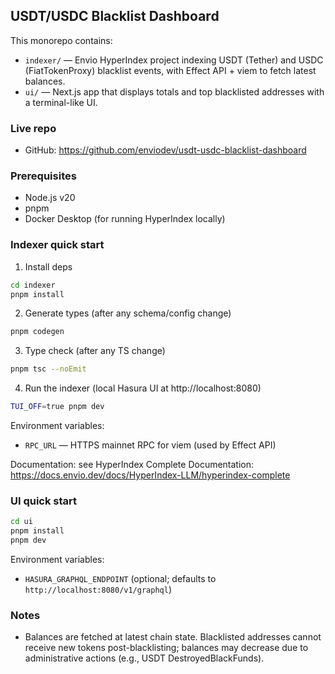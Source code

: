 ## USDT/USDC Blacklist Dashboard

This monorepo contains:

- `indexer/` — Envio HyperIndex project indexing USDT (Tether) and USDC (FiatTokenProxy) blacklist events, with Effect API + viem to fetch latest balances.
- `ui/` — Next.js app that displays totals and top blacklisted addresses with a terminal-like UI.

### Live repo

- GitHub: https://github.com/enviodev/usdt-usdc-blacklist-dashboard

### Prerequisites

- Node.js v20
- pnpm
- Docker Desktop (for running HyperIndex locally)

### Indexer quick start

1. Install deps

```bash
cd indexer
pnpm install
```

2. Generate types (after any schema/config change)

```bash
pnpm codegen
```

3. Type check (after any TS change)

```bash
pnpm tsc --noEmit
```

4. Run the indexer (local Hasura UI at http://localhost:8080)

```bash
TUI_OFF=true pnpm dev
```

Environment variables:

- `RPC_URL` — HTTPS mainnet RPC for viem (used by Effect API)

Documentation: see HyperIndex Complete Documentation: https://docs.envio.dev/docs/HyperIndex-LLM/hyperindex-complete

### UI quick start

```bash
cd ui
pnpm install
pnpm dev
```

Environment variables:

- `HASURA_GRAPHQL_ENDPOINT` (optional; defaults to `http://localhost:8080/v1/graphql`)

### Notes

- Balances are fetched at latest chain state. Blacklisted addresses cannot receive new tokens post-blacklisting; balances may decrease due to administrative actions (e.g., USDT DestroyedBlackFunds).
